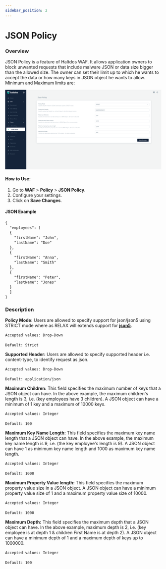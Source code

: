 ```yaml
---
sidebar_position: 2
---
```


# JSON Policy

### Overview

JSON Policy is a feature of Haltdos WAF. It allows application owners to block unwanted requests that include malware JSON or data size bigger than the allowed size. The owner can set their limit up to which he wants to accept the data or how many keys in JSON object he wants to allow. Minimum and Maximum limits are:

![JSON Policy](/img/ce-waf/docs/json.png)

#### How to Use:
1. Go to **WAF** > **Policy** > **JSON Policy**.
2. Configure your settings.
3. Click on **Save Changes**.

#### JSON Example

```
{   
  "employees": [   
  {   
    "firstName": "John",   
    "lastName": "Doe"   
  },   
  {   
    "firstName": "Anna",   
    "lastName": "Smith"   
  },   
  {   
    "firstName": "Peter",   
    "lastName": "Jones"   
  }   
  ]   
}
```
  

### Description

**Policy Mode:**
Users are allowed to specify support for json/json5 using STRICT mode where as RELAX will extends support for [**json5**](https://json5.org/).

    Accepted values: Drop-Down 

    Default: Strict  

**Supported Header:**
Users are allowed to specify supported header i.e. content-type, to identify request as json.

    Accepted values: Drop-Down 

    Default: application/json  

**Maximum Children:**
This field specifies the maximum number of keys that a JSON object can have.
In the above example, the maximum children's length is 3, i.e. (key employees have 3 children).
A JSON object can have a minimum of 1 key and a maximum of 10000 keys.

    Accepted values: Integer 

    Default: 100  

**Maximum Key Name Length:**
This field specifies the maximum key name length that a JSON object can have. In the above example, the maximum key name length is 9, i.e. (the key employee's length is 9). A JSON object can have 1 as minimum key name length and 1000 as maximum key name length.

    Accepted values: Integer 

    Default: 1000  

**Maximum Property Value length:**
This field specifies the maximum property value size in a JSON object. A JSON object can have a minimum property value size of 1 and a maximum property value size of 10000.

    Accepted values: Integer 

    Default: 1000  

**Maximum Depth:**
This field specifies the maximum depth that a JSON object can have.
In the above example, maximum depth is 2, i.e. (key employee is at depth 1 & children First Name is at depth 2). A JSON object can have a minimum depth of 1 and a maximum depth of keys up to 1000000.

    Accepted values: Integer 

    Default: 100  
